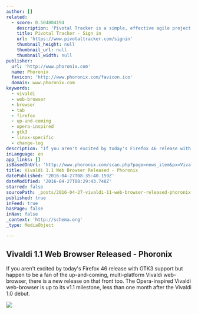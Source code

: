 ```yaml
---
author: []
related:
  - score: 0.504804194
    description: 'Pivotal Tracker is a simple, effective agile project management tool that allows your team to collaborate around a shared backlog of stories in real time.'
    title: Pivotal Tracker - Sign in
    url: 'https://www.pivotaltracker.com/signin'
    thumbnail_height: null
    thumbnail_url: null
    thumbnail_width: null
publisher:
  url: 'http://www.phoronix.com'
  name: Phoronix
  favicon: 'http://www.phoronix.com/favicon.ico'
  domain: www.phoronix.com
keywords:
  - vivaldi
  - web-browser
  - browser
  - tab
  - firefox
  - up-and-coming
  - opera-inspired
  - gtk3
  - linux-specific
  - change-log
description: "If you aren't excited by today's Firefox 46 release with GTK3 support but happen to be a fan of the up-and-coming, multi-platform Vivaldi web-browser, there is a new release on that front too. The Opera-inspired Vivaldi web-browser is up to its v1.1 milestone, less than one month after the Vivaldi 1.0 debut."
inLanguage: en
app_links: []
isBasedOnUrl: 'http://www.phoronix.com/scan.php?page=news_item&px=Vivaldi-1.1-Released'
title: Vivaldi 1.1 Web Browser Released - Phoronix
datePublished: '2016-04-27T08:35:40.159Z'
dateModified: '2016-04-27T08:29:43.748Z'
starred: false
sourcePath: _posts/2016-04-27-vivaldi-11-web-browser-released-phoronix.md
published: true
inFeed: true
hasPage: false
inNav: false
_context: 'http://schema.org'
_type: MediaObject

---
```

<article style=""><h1>Vivaldi 1.1 Web Browser Released - Phoronix</h1><p>If you aren't excited by today's Firefox 46 release with GTK3 support but happen to be a fan of the up-and-coming, multi-platform Vivaldi web-browser, there is a new release on that front too. The Opera-inspired Vivaldi web-browser is up to its v1.1 milestone, less than one month after the Vivaldi 1.0 debut.</p><img src="http://www.phoronix.com/assets/categories/freesoftware.jpg" /></article>